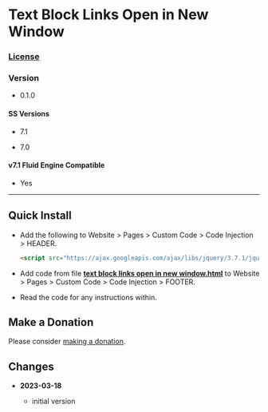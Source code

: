 # Text Block Links Open in New Window

### [License][1]

### Version

  * 0.1.0

#### SS Versions

  * 7.1
  
  * 7.0

#### v7.1 Fluid Engine Compatible

  * Yes

---

## Quick Install

* Add the following to Website > Pages > Custom Code > Code Injection >
  HEADER.
  
  ```html
  <script src="https://ajax.googleapis.com/ajax/libs/jquery/3.7.1/jquery.min.js"></script>
  ```
  
* Add code from file **[text block links open in new window.html][2]** to
  Website > Pages > Custom Code > Code Injection > FOOTER.
  
* Read the code for any instructions within.

## Make a Donation

Please consider [making a donation][3].

## Changes

<!-- * **2021-06-14**

  * reworked the autoClick part of the code to work in the wider variety of
    situations
  * code should now work on any page where there are atcb
  * bumped version to 0.1d2
  -->
* **2023-03-18**

  * initial version

[1]: https://github.com/tomsWebConsulting/twcsl/blob/main/LICENSE.txt#L1
[2]: text%20block%20links%20open%20in%20new%20window.html#L1
[3]: https://github.com/tomsWebConsulting/twcsl#make-a-donation
